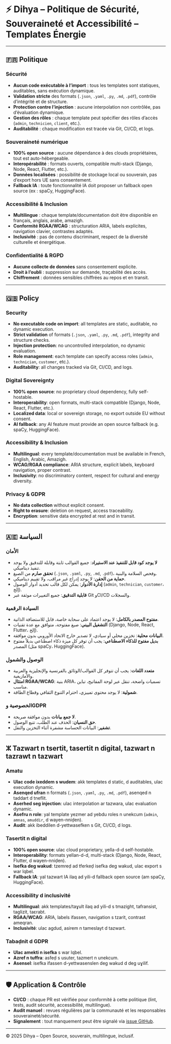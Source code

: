# ⚡ Dihya – Politique de Sécurité, Souveraineté et Accessibilité – Templates Énergie

---

## 🇫🇷 Politique

### Sécurité
- **Aucun code exécutable à l’import** : tous les templates sont statiques, auditables, sans exécution dynamique.
- **Validation stricte** des formats (`.json`, `.yaml`, `.py`, `.md`, `.pdf`), contrôle d’intégrité et de structure.
- **Protection contre l’injection** : aucune interpolation non contrôlée, pas d’évaluation dynamique.
- **Gestion des rôles** : chaque template peut spécifier des rôles d’accès (`admin`, `technicien`, `client`, etc.).
- **Auditabilité** : chaque modification est tracée via Git, CI/CD, et logs.

### Souveraineté numérique
- **100% open source** : aucune dépendance à des clouds propriétaires, tout est auto-hébergeable.
- **Interopérabilité** : formats ouverts, compatible multi-stack (Django, Node, React, Flutter, etc.).
- **Données localisées** : possibilité de stockage local ou souverain, pas d’export hors UE sans consentement.
- **Fallback IA** : toute fonctionnalité IA doit proposer un fallback open source (ex : spaCy, HuggingFace).

### Accessibilité & Inclusion
- **Multilingue** : chaque template/documentation doit être disponible en français, anglais, arabe, amazigh.
- **Conformité RGAA/WCAG** : structuration ARIA, labels explicites, navigation clavier, contrastes adaptés.
- **Inclusivité** : pas de contenu discriminant, respect de la diversité culturelle et énergétique.

### Confidentialité & RGPD
- **Aucune collecte de données** sans consentement explicite.
- **Droit à l’oubli** : suppression sur demande, traçabilité des accès.
- **Chiffrement** : données sensibles chiffrées au repos et en transit.

---

## 🇬🇧 Policy

### Security
- **No executable code on import**: all templates are static, auditable, no dynamic execution.
- **Strict validation** of formats (`.json`, `.yaml`, `.py`, `.md`, `.pdf`), integrity and structure checks.
- **Injection protection**: no uncontrolled interpolation, no dynamic evaluation.
- **Role management**: each template can specify access roles (`admin`, `technician`, `customer`, etc.).
- **Auditability**: all changes tracked via Git, CI/CD, and logs.

### Digital Sovereignty
- **100% open source**: no proprietary cloud dependency, fully self-hostable.
- **Interoperability**: open formats, multi-stack compatible (Django, Node, React, Flutter, etc.).
- **Localized data**: local or sovereign storage, no export outside EU without consent.
- **AI fallback**: any AI feature must provide an open source fallback (e.g. spaCy, HuggingFace).

### Accessibility & Inclusion
- **Multilingual**: every template/documentation must be available in French, English, Arabic, Amazigh.
- **WCAG/RGAA compliance**: ARIA structure, explicit labels, keyboard navigation, proper contrast.
- **Inclusivity**: no discriminatory content, respect for cultural and energy diversity.

### Privacy & GDPR
- **No data collection** without explicit consent.
- **Right to erasure**: deletion on request, access traceability.
- **Encryption**: sensitive data encrypted at rest and in transit.

---

## 🇦🇪 السياسة

### الأمان
- **لا يوجد كود قابل للتنفيذ عند الاستيراد**: جميع القوالب ثابتة وقابلة للتدقيق ولا يوجد تنفيذ ديناميكي.
- **تحقق صارم** من الصيغ (`.json`, `.yaml`, `.py`, `.md`, `.pdf`)، وفحص السلامة والبنية.
- **حماية من الحقن**: لا يوجد إدراج غير مراقب، ولا تقييم ديناميكي.
- **إدارة الأدوار**: يمكن لكل قالب تحديد أدوار الوصول (`admin`, `technician`, `customer`، إلخ).
- **قابلية التدقيق**: جميع التغييرات موثقة عبر Git وCI/CD والسجلات.

### السيادة الرقمية
- **مفتوح المصدر بالكامل**: لا يوجد اعتماد على سحابة خاصة، قابل للاستضافة الذاتية.
- **التشغيل البيني**: صيغ مفتوحة، متوافق مع عدة تقنيات (Django, Node, React, Flutter، إلخ).
- **البيانات محلية**: تخزين محلي أو سيادي، لا تصدير خارج الاتحاد الأوروبي بدون موافقة.
- **بديل مفتوح للذكاء الاصطناعي**: يجب أن توفر كل ميزة ذكاء اصطناعي بديلاً مفتوح المصدر (مثل spaCy، HuggingFace).

### الوصول والشمول
- **متعدد اللغات**: يجب أن تتوفر كل القوالب/الوثائق بالفرنسية والإنجليزية والعربية والأمازيغية.
- **امتثال RGAA/WCAG**: بنية ARIA، تسميات واضحة، تنقل عبر لوحة المفاتيح، تباين مناسب.
- **شمولية**: لا يوجد محتوى تمييزي، احترام التنوع الثقافي وقطاع الطاقة.

### الخصوصية وGDPR
- **لا جمع بيانات** بدون موافقة صريحة.
- **حق النسيان**: الحذف عند الطلب، تتبع الوصول.
- **تشفير**: البيانات الحساسة مشفرة أثناء التخزين والنقل.

---

## ⵣ Tazwart n tsertit, tasertit n digital, tazwart n tazrawt n tazwart

### Amatu
- **Ulac code ixeddem s wudem**: akk templates d static, d auditables, ulac execution dynamic.
- **Asenqed ufran** n formats (`.json`, `.yaml`, `.py`, `.md`, `.pdf`), asenqed n taddart d tneflit.
- **Aserhed seg injection**: ulac interpolation ar tazwara, ulac evaluation dynamic.
- **Asefru n role**: yal template yezmer ad yebdu roles n unekcum (`admin`, `amnas`, `amuddir`, d wayen-nniḍen).
- **Audit**: akk ibeddilen d-yettwasefken s Git, CI/CD, d logs.

### Tasertit n digital
- **100% open source**: ulac cloud proprietary, yella-d-d self-hostable.
- **Interoperability**: formats yellan-d-d, multi-stack (Django, Node, React, Flutter, d wayen-nniḍen).
- **Isefka deg wakud**: tzemreḍ ad tferkeḍ isefka deg wakud, ulac export s war lqbel.
- **Fallback IA**: yal tazwart IA ilaq ad yili-d fallback open source (am spaCy, HuggingFace).

### Accessibility d inclusivité
- **Multilingual**: akk templates/taɣult ilaq ad yili-d s tmazight, tafransist, taglizit, taɛrabt.
- **RGAA/WCAG**: ARIA, labels ifassen, navigation s tzarit, contrast ameqran.
- **Inclusivité**: ulac agdud, asirem n tameslayt d tazwart.

### Tabaḍnit d GDPR
- **Ulac amekti n isefka** s war lqbel.
- **Azref n tuffra**: asfeḍ s usuter, tazmert n unekcum.
- **Asensel**: isefka ifassen d-yettwasenslen deg wakud d deg uɣilif.

---

## 🛡️ Application & Contrôle

- **CI/CD** : chaque PR est vérifiée pour conformité à cette politique (lint, tests, audit sécurité, accessibilité, multilingue).
- **Audit manuel** : revues régulières par la communauté et les responsables souveraineté/sécurité.
- **Signalement** : tout manquement peut être signalé via [issue GitHub](https://github.com/dihya-org/dihya/issues).

---

© 2025 Dihya – Open Source, souverain, multilingue, inclusif.
